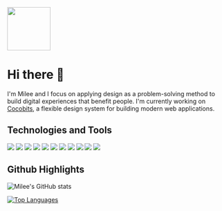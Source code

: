 <img src="https://milee-0421.s3-us-west-1.amazonaws.com/static/img/projects/icon-m.svg" width="100px">

# Hi there 👋
I'm Milee and I focus on applying design as a problem-solving method to build digital experiences that benefit people. I'm currently working on [Cocobits](http://cocobits.github.io/), a flexible design system for building modern web applications.


## Technologies and Tools
![](https://img.shields.io/badge/Code-JavaScript-informational?style=flat&logo=JavaScript&logoColor=white&color=black)
![](https://img.shields.io/badge/Code-Sass-informational?style=flat&logo=Sass&logoColor=white&color=black)
![](https://img.shields.io/badge/Code-CSS-informational?style=flat&logo=CSS3&logoColor=white&color=black)
![](https://img.shields.io/badge/Code-HTML-informational?style=flat&logo=HTML5&logoColor=white&color=black)
![](https://img.shields.io/badge/Code-Python-informational?style=flat&logo=Python&logoColor=white&color=black)
![](https://img.shields.io/badge/Editor-VSCode-informational?style=flat&logo=Visual-Studio-Code&logoColor=white&color=black)
![](https://img.shields.io/badge/Tools-PostgreSQL-informational?style=flat&logo=PostgreSQL&logoColor=white&color=black)
![](https://img.shields.io/badge/Tools-Sketch-informational?style=flat&logo=Sketch&logoColor=white&color=black)
![](https://img.shields.io/badge/Tools-XD-informational?style=flat&logo=Adobe-XD&logoColor=white&color=black)
![](https://img.shields.io/badge/Tools-Photoshop-informational?style=flat&logo=Adobe-Photoshop&logoColor=white&color=black)
![](https://img.shields.io/badge/Tools-Illustrator-informational?style=flat&logo=Adobe-Illustrator&logoColor=white&color=black)


## Github Highlights
![Milee's GitHub stats](https://github-readme-stats.vercel.app/api?username=mileeme&hide=stars,prs)

[![Top Languages](https://github-readme-stats.vercel.app/api/top-langs/?username=mileeme&layout=compact)](https://github.com/mileeme/github-readme-stats)



